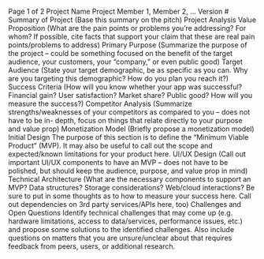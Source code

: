 
Page
1
of 2
Project Name
Project Member 1, Member 2, ...
Version #
Summary of Project
(Base this summary on the pitch)
Project Analysis
Value Proposition
(What are the pain points or problems you’re addressing? For whom? If possible, cite facts that support
your claim that these are real pain points/problems to address)
Primary Purpose
(Summarize the purpose of the project – could be something focused on the benefit of the target
audience, your customers, your “company,” or even public good)
Target Audience
(State your target demographic, be as specific as you can. Why are you targeting this demographic?
How do you plan you reach it?)
Success Criteria
(How will you know whether your app was successful? Financial gain? User satisfaction? Market share?
Public good? How will you measure the success?)
Competitor Analysis
(Summarize strengths/weaknesses of your competitors as compared to you – does not have to be in-
depth, focus on things that relate directly to your purpose and value prop)
Monetization Model
(Briefly propose a monetization model)
Initial Design
The purpose of this section is to define the “Minimum Viable Product” (MVP). It may also be useful to
call out the scope and expected/known limitations for your product here.
UI/UX Design
(Call out important UI/UX components to have an MVP – does not have to be polished, but should keep
the audience, purpose, and value prop in mind)
Technical Architecture
(What are the necessary components to support an MVP? Data structures? Storage considerations?
Web/cloud interactions? Be sure to put in some thoughts as to how to measure your success here. Call
out dependencies on 3rd party services/APIs here, too)
Challenges and Open Questions
Identify technical challenges that may come up (e.g. hardware limitations, access to data/services,
performance issues, etc.) and propose some solutions to the identified challenges. Also include questions
on matters that you are unsure/unclear about that requires feedback from peers, users, or additional
research.
